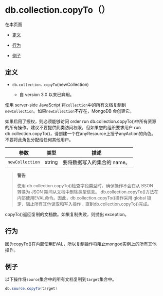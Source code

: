 # [ ](#)db.collection.copyTo（）

[]()

在本页面

*   [定义](#definition)

*   [行为](#behavior)

*   [例子](#examples)

## <span id="definition">定义</span>

*   `db.collection.` `copyTo`(newCollection)

       *   自 version 3.0 以来已弃用。

使用 server-side JavaScript 将`collection`中的所有文档复制到`newCollection`。如果`newCollection`不存在，MongoDB 会创建它。

如果启用了授权，则必须能够访问 order run db.collection.copyTo()中所有资源的所有操作。建议不要提供此类访问权限，但如果您的组织要求用户 run db.collection.copyTo()，请创建一个在anyResource上授予anyAction的角色。不要将此角色分配给任何其他用户。

| 参数            | 类型   | 描述                        |
| --------------- | ------ | --------------------------- |
| `newCollection` | string | 要将数据写入的集合的 name。 |

> **警告**
>
> 使用 db.collection.copyTo()检查字段类型时，确保操作不会在从 BSON 转换为 JSON 期间从文档中删除类型信息。
> db.collection.copyTo()方法在内部使用EVAL命令。因此，db.collection.copyTo()操作采用 global 锁定，阻止所有其他读取和写入操作，直到db.collection.copyTo()完成。

copyTo()返回复制的文档数。如果复制失败，则抛出 exception。

## <span id="behavior">行为</span>

因为copyTo()在内部使用EVAL，所以复制操作将阻止mongod实例上的所有其他操作。

## <span id="examples">例子</span>

以下操作将`source`集合中的所有文档复制到`target`集合中。

```powershell
db.source.copyTo(target)
```


